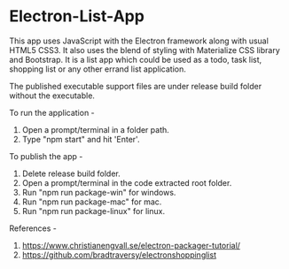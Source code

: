 # Electron-List-App

This app uses JavaScript with the Electron framework along with usual HTML5 CSS3. 
It also uses the blend of styling with Materialize CSS library and Bootstrap. 
It is a list app which could be used as a todo, task list, shopping list or any other errand list application. 

The published executable support files are under release build folder without the executable. 

To run the application -
1. Open a prompt/terminal in a folder path.
2. Type "npm start" and hit 'Enter'.

To publish the app - 
1. Delete release build folder.
2. Open a prompt/terminal in the code extracted root folder.
3. Run "npm run package-win" for windows. 
4. Run "npm run package-mac" for mac. 
5. Run "npm run package-linux" for linux. 

References -
1. https://www.christianengvall.se/electron-packager-tutorial/
2. https://github.com/bradtraversy/electronshoppinglist
